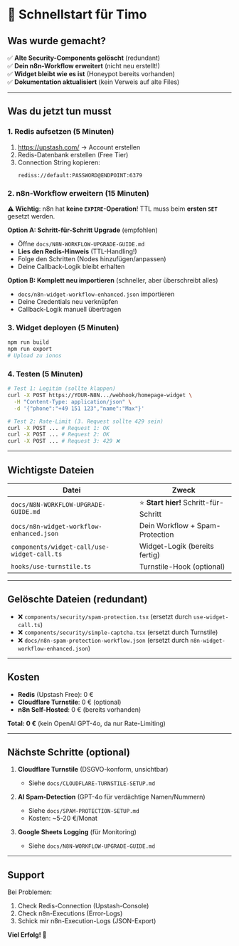 # 🚀 Schnellstart für Timo

## Was wurde gemacht?

✅ **Alte Security-Components gelöscht** (redundant)  
✅ **Dein n8n-Workflow erweitert** (nicht neu erstellt!)  
✅ **Widget bleibt wie es ist** (Honeypot bereits vorhanden)  
✅ **Dokumentation aktualisiert** (kein Verweis auf alte Files)

---

## Was du jetzt tun musst

### 1. Redis aufsetzen (5 Minuten)

1. https://upstash.com/ → Account erstellen
2. Redis-Datenbank erstellen (Free Tier)
3. Connection String kopieren:
   ```
   rediss://default:PASSWORD@ENDPOINT:6379
   ```

### 2. n8n-Workflow erweitern (15 Minuten)

**⚠️ Wichtig**: n8n hat **keine `EXPIRE`-Operation**! TTL muss beim **ersten `SET`** gesetzt werden.

**Option A: Schritt-für-Schritt Upgrade** (empfohlen)
- Öffne `docs/N8N-WORKFLOW-UPGRADE-GUIDE.md`
- **Lies den Redis-Hinweis** (TTL-Handling!)
- Folge den Schritten (Nodes hinzufügen/anpassen)
- Deine Callback-Logik bleibt erhalten

**Option B: Komplett neu importieren** (schneller, aber überschreibt alles)
- `docs/n8n-widget-workflow-enhanced.json` importieren
- Deine Credentials neu verknüpfen
- Callback-Logik manuell übertragen

### 3. Widget deployen (5 Minuten)

```bash
npm run build
npm run export
# Upload zu ionos
```

### 4. Testen (5 Minuten)

```bash
# Test 1: Legitim (sollte klappen)
curl -X POST https://YOUR-N8N.../webhook/homepage-widget \
  -H "Content-Type: application/json" \
  -d '{"phone":"+49 151 123","name":"Max"}'

# Test 2: Rate-Limit (3. Request sollte 429 sein)
curl -X POST ... # Request 1: OK
curl -X POST ... # Request 2: OK
curl -X POST ... # Request 3: 429 ❌
```

---

## Wichtigste Dateien

| Datei | Zweck |
|-------|-------|
| `docs/N8N-WORKFLOW-UPGRADE-GUIDE.md` | ⭐ **Start hier!** Schritt-für-Schritt |
| `docs/n8n-widget-workflow-enhanced.json` | Dein Workflow + Spam-Protection |
| `components/widget-call/use-widget-call.ts` | Widget-Logik (bereits fertig) |
| `hooks/use-turnstile.ts` | Turnstile-Hook (optional) |

---

## Gelöschte Dateien (redundant)

- ❌ `components/security/spam-protection.tsx` (ersetzt durch `use-widget-call.ts`)
- ❌ `components/security/simple-captcha.tsx` (ersetzt durch Turnstile)
- ❌ `docs/n8n-spam-protection-workflow.json` (ersetzt durch `n8n-widget-workflow-enhanced.json`)

---

## Kosten

- **Redis** (Upstash Free): 0 €
- **Cloudflare Turnstile**: 0 € (optional)
- **n8n Self-Hosted**: 0 € (bereits vorhanden)

**Total: 0 €** (kein OpenAI GPT-4o, da nur Rate-Limiting)

---

## Nächste Schritte (optional)

1. **Cloudflare Turnstile** (DSGVO-konform, unsichtbar)
   - Siehe `docs/CLOUDFLARE-TURNSTILE-SETUP.md`

2. **AI Spam-Detection** (GPT-4o für verdächtige Namen/Nummern)
   - Siehe `docs/SPAM-PROTECTION-SETUP.md`
   - Kosten: ~5-20 €/Monat

3. **Google Sheets Logging** (für Monitoring)
   - Siehe `docs/N8N-WORKFLOW-UPGRADE-GUIDE.md`

---

## Support

Bei Problemen:
1. Check Redis-Connection (Upstash-Console)
2. Check n8n-Executions (Error-Logs)
3. Schick mir n8n-Execution-Logs (JSON-Export)

**Viel Erfolg! 🚀**

